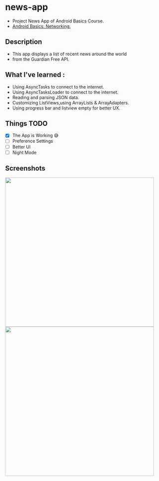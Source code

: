 # news-app

+ Project News App of Android Basics Course.
+ [Android Basics: Networking.](https://classroom.udacity.com/courses/ud843)

## Description 
+ This app displays a list of recent news around the world
+ from the Guardian Free API.

## What I've learned :
+ Using AsyncTasks to connect to the internet.
+ Using AsyncTasksLoader to connect to the internet.
+ Reading and parsing JSON data.
+ Customizing ListViews,using ArrayLists & ArrayAdapters.
+ Using progress bar and listview empty for better UX.

## Things TODO

- [x] The App is Working  :sweat_smile:
- [ ] Preference Settings  
- [ ] Better UI
- [ ] Night Mode

## Screenshots

<img src="https://github.com/mohammed2571994/news-app/blob/master/screenshots/normal.png" width="480" hieght="854">
<img src="https://github.com/mohammed2571994/news-app/blob/master/screenshots/no_internet.png" width="480" hieght="854">



